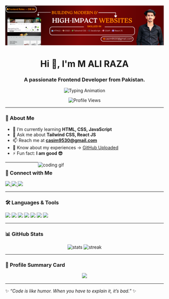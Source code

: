 <!-- Profile README -->

![Banner](https://raw.githubusercontent.com/ALIRAZAASIM/ALIRAZAASIM/main/LINKEDIN%20BANNERS%20%282%29.png)

<h1 align="center">Hi 👋, I'm M ALI RAZA</h1>
<h3 align="center">A passionate Frontend Developer from Pakistan.</h3>

<!-- Typing animation -->
<p align="center">
  <img src="https://readme-typing-svg.herokuapp.com?font=Fira+Code&size=22&pause=1000&center=true&vCenter=true&width=500&lines=Frontend+Developer;React+%7C+TailwindCSS+Enthusiast;Always+Learning+New+Things" alt="Typing Animation" />
</p>

<!-- Profile views -->
<p align="center"> 
  <img src="https://komarev.com/ghpvc/?username=alirazaasim&label=Profile%20views&color=0e75b6&style=flat" alt="Profile Views" /> 
</p>

---

### 🌱 About Me
- 🌱 I’m currently learning **HTML, CSS, JavaScript**  
- 💬 Ask me about **Tailwind CSS, React JS**  
- 📫 Reach me at **casim9530@gmail.com**  
- 📄 Know about my experiences → [GitHub Uploaded](#)  
- ⚡ Fun fact: **I am good 😎**

<img align="right" alt="coding gif" width="400" src="https://user-images.githubusercontent.com/55389276/140866485-8fb1c876-9a8f-4d6a-98dc-08c4981eaf70.gif">

---

### 🔗 Connect with Me
<p align="left">
  <a href="https://linkedin.com/in/m ali raza" target="_blank">
    <img src="https://img.shields.io/badge/LinkedIn-blue?style=for-the-badge&logo=linkedin"/>
  </a>
  <a href="https://fb.com/asim ch arain" target="_blank">
    <img src="https://img.shields.io/badge/Facebook-%231877F2.svg?style=for-the-badge&logo=facebook&logoColor=white"/>
  </a>
  <a href="https://instagram.com/asimarain07" target="_blank">
    <img src="https://img.shields.io/badge/Instagram-%23E4405F.svg?style=for-the-badge&logo=instagram&logoColor=white"/>
  </a>
</p>

---

### 🛠️ Languages & Tools
<p align="left">
  <img src="https://img.shields.io/badge/HTML5-E34F26?style=for-the-badge&logo=html5&logoColor=white"/>
  <img src="https://img.shields.io/badge/CSS3-1572B6?style=for-the-badge&logo=css3&logoColor=white"/>
  <img src="https://img.shields.io/badge/JavaScript-F7DF1E?style=for-the-badge&logo=javascript&logoColor=black"/>
  <img src="https://img.shields.io/badge/React-20232A?style=for-the-badge&logo=react&logoColor=61DAFB"/>
  <img src="https://img.shields.io/badge/TailwindCSS-38B2AC?style=for-the-badge&logo=tailwind-css&logoColor=white"/>
  <img src="https://img.shields.io/badge/Bootstrap-563D7C?style=for-the-badge&logo=bootstrap&logoColor=white"/>
  <img src="https://img.shields.io/badge/Git-F05032?style=for-the-badge&logo=git&logoColor=white"/>
</p>

---

### 📊 GitHub Stats
<p align="center">
  <img src="https://github-readme-stats.vercel.app/api?username=alirazaasim&show_icons=true&theme=radical" alt="stats"/>
  <img src="https://github-readme-streak-stats.herokuapp.com/?user=alirazaasim&theme=tokyonight" alt="streak"/>
</p>

---

### 📌 Profile Summary Card
<p align="center">
  <img src="https://github-profile-summary-cards.vercel.app/api/cards/profile-details?username=alirazaasim&theme=radical"/>
</p>

---

✨ _“Code is like humor. When you have to explain it, it’s bad.”_ ✨
